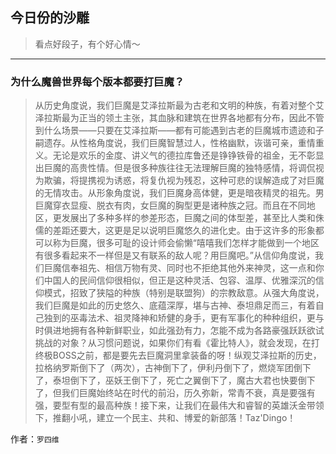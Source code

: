 ## 今日份的沙雕

> 看点好段子，有个好心情～


 
---

### 为什么魔兽世界每个版本都要打巨魔？

> 从历史角度说，我们巨魔是艾泽拉斯最为古老和文明的种族，有着对整个艾泽拉斯最为正当的领土主张，其血脉和建筑在世界各地都有分布，因此不管到什么场景——只要在艾泽拉斯——都有可能遇到古老的巨魔城市遗迹和子嗣遗存。从性格角度说，我们巨魔智慧过人，性格幽默，诙谐可亲，重情重义。无论是欢乐的金度、讲义气的德拉库鲁还是铮铮铁骨的祖金，无不彰显出巨魔的高贵性情。但是很多种族往往无法理解巨魔的独特感情，将调侃视为欺骗，将提携视为诱惑，将复仇视为残忍，这种可悲的误解造成了对巨魔的无情攻击。从形象角度说，我们巨魔身高体健，更是暗夜精灵的祖先。男巨魔穿衣显瘦、脱衣有肉，女巨魔的胸型更是诸种族之冠。而且在不同地区，更发展出了多种多样的参差形态，巨魔之间的体型差，甚至比人类和侏儒的差距还要大，这更是足以说明巨魔悠久的进化史。由于这许多的形象都可以称为巨魔，很多可耻的设计师会偷懒“嘻嘻我们怎样才能做到一个地区有很多看起来不一样但是又有联系的敌人呢？用巨魔吧。”从信仰角度说，我们巨魔信奉祖先、相信万物有灵、同时也不拒绝其他外来神灵，这一点和你们中国人的民间信仰很相似，但正是这种灵活、包容、温厚、优雅深沉的信仰模式，招致了狭隘的种族（特别是联盟狗）的宗教敌意。从强大角度说，我们巨魔是如此的历史悠久、底蕴深厚，堪与古神、泰坦鼎足而三，有着自己独到的巫毒法术、祖灵降神和矫健的身手，更有军事化的种种组织，更与时俱进地拥有各种新鲜职业，如此强劲有力，怎能不成为各路豪强跃跃欲试挑战的对象？从习惯问题说，如果你们有看《霍比特人》，就会发现，在打终极BOSS之前，都是要先去巨魔洞里拿装备的呀！纵观艾泽拉斯的历史，拉格纳罗斯倒下了（两次），古神倒下了，伊利丹倒下了，燃烧军团倒下了，泰坦倒下了，巫妖王倒下了，死亡之翼倒下了，魔古大君也快要倒下了，但我们巨魔始终站在时代的前沿，历久弥新，常青不衰，真是要强有强，要型有型的最高种族！接下来，让我们在最伟大和睿智的英雄沃金带领下，推翻小吼，建立一个民主、共和、博爱的新部落！Taz'Dingo！


作者：`罗四维`